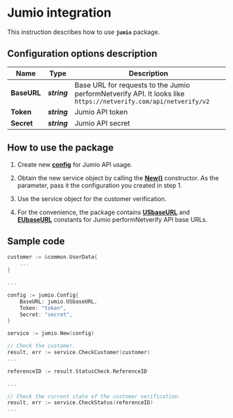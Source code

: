 # Jumio integration

This instruction describes how to use **`jumio`** package.

## Configuration options description

| **Name**    | **Type**     | **Description**  |
| ----------- | ------------ | ---------------- |
| **BaseURL** | _**string**_ | Base URL for requests to the Jumio performNetverify API. It looks like `https://netverify.com/api/netverify/v2` |
| **Token**   | _**string**_ | Jumio API token  |
| **Secret**  | _**string**_ | Jumio API secret |

## How to use the package

1) Create new [**config**](contract.go#L9) for Jumio API usage.

2) Obtain the new service object by calling the [**New()**](service.go#L27) constructor. As the parameter, pass it the configuration you created in step 1.

3) Use the service object for the customer verification.

4) For the convenience, the package contains [**USbaseURL**](contract.go#L5) and [**EUbaseURL**](contract.go#L6) constants for Jumio performNetverify API base URLs.

## Sample code

```go
customer := &common.UserData{
    ...
}

...

config := jumio.Config{
    BaseURL: jumio.USbaseURL,
    Token: "token",
    Secret: "secret",
}

service := jumio.New(config)

// Check the customer.
result, err := service.CheckCustomer(customer)
...

referenceID := result.StatusCheck.ReferenceID

...

// Check the current state of the customer verification.
result, err := service.CheckStatus(referenceID)
...

```
